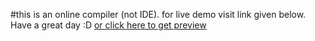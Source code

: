 #this is an online compiler (not IDE).
for live demo visit link given below. Have a great day :D
[or click here to get preview](https://app-socketv2.mantragohil.repl.co)
